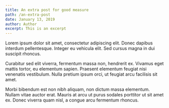 ```yaml
---
title: An extra post for good measure
path: /an-extra-post
date: January 13, 2019
author: Author
excerpt: This is an excerpt
---
```


Lorem ipsum dolor sit amet, consectetur adipiscing elit. Donec dapibus interdum pellentesque. Integer eu vehicula elit. Sed cursus magna in dui suscipit rhoncus.

Curabitur sed elit viverra, fermentum massa non, hendrerit ex. Vivamus eget mattis tortor, eu elementum sapien. Praesent elementum feugiat nisi venenatis vestibulum. Nulla pretium ipsum orci, ut feugiat arcu facilisis sit amet.

Morbi bibendum est non nibh aliquam, non dictum massa elementum. Nullam vitae auctor erat. Mauris at arcu ut purus sodales porttitor ut sit amet ex. Donec viverra quam nisl, a congue arcu fermentum rhoncus.
